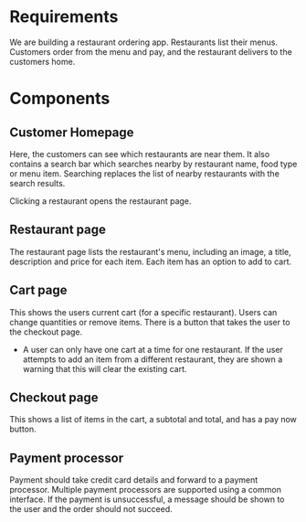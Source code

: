 # Requirements

We are building a restaurant ordering app. Restaurants list their menus. Customers order from the menu and pay, and the restaurant delivers to the customers home.

# Components

## Customer Homepage
Here, the customers can see which restaurants are near them. It also contains a search bar which searches nearby by restaurant name, food type or menu item. Searching replaces the list of nearby restaurants with the search results.

Clicking a restaurant opens the restaurant page.

## Restaurant page
The restaurant page lists the restaurant's menu, including an image, a title, description and price for each item. Each item has an option to add to cart.

## Cart page
This shows the users current cart (for a specific restaurant). Users can change quantities or remove items. There is a button that takes the user to the checkout page.
- A user can only have one cart at a time for one restaurant. If the user attempts to add an item from a different restaurant, they are shown a warning that this will clear the existing cart.

## Checkout page
This shows a list of items in the cart, a subtotal and total, and has a pay now button.

## Payment processor
Payment should take credit card details and forward to a payment processor. Multiple payment processors are supported using a common interface. If the payment is unsuccessful, a message should be shown to the user and the order should not succeed.